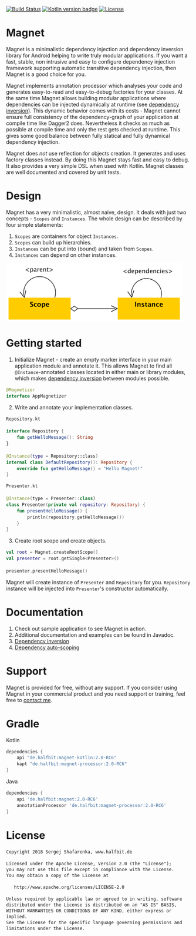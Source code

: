 [![Build Status](https://travis-ci.org/beworker/magnet.svg?branch=master)](https://travis-ci.org/beworker/magnet)
[![Kotlin version badge](https://img.shields.io/badge/kotlin-1.2.41-blue.svg)](http://kotlinlang.org/)
[![License](https://img.shields.io/badge/License-Apache%202.0-blue.svg)](http://www.apache.org/licenses/LICENSE-2.0)

# Magnet

Magnet is a minimalistic dependency injection and dependency inversion library for Android helping to write truly modular applications. If you want a fast, stable, non intrusive and easy to configure dependency injection framework supporting automatic transitive dependency injection, then Magnet is a good choice for you.

Magnet implements annotation processor which analyses your code and generates easy-to-read and easy-to-debug factories for your classes. At the same time Magnet allows building modular applications where dependencies can be injected dynamically at runtime (see [dependency inversion][1]). This dynamic behavior comes with its costs - Magnet cannot ensure full consistency of the dependency-graph of your application at compile time like Dagger2 does. Nevertheless it checks as much as possible at compile time and only the rest gets checked at runtime. This gives some good balance between fully statical and fully dynamical dependency injection.

Magnet does *not* use reflection for objects creation. It generates and uses factory classes instead. By doing this Magnet stays fast and easy to debug. It also provides a very simple DSL when used with Kotlin. Magnet classes are well documented and covered by unit tests.

# Design
Magnet has a very minimalistic, almost naive, design. It deals with just two concepts - `Scopes` and `Instances`. The whole design can be described by four simple statements:

1. `Scopes` are containers for object `Instances`.
2. `Scopes` can build up hierarchies.
3. `Instances` can be put into (bound) and taken from `Scopes`.
4. `Instances` can depend on other instances.

<img src="documentation/images/design-diagram.png" width="480" />

# Getting started

1. Initialize Magnet - create an empty marker interface in your main application module and annotate it. This allows Magnet to find all `@Instance`-annotated classes located in either main or library modules, which makes [dependency inversion][1] between modules possible.

```kotlin
@Magnetizer
interface AppMagnetizer
```

2. Write and annotate your implementation classes.

```kotlin
Repository.kt

interface Repository {
    fun getHelloMessage(): String
}

@Instance(type = Repository::class)
internal class DefaultRepository(): Repository {
    override fun getHelloMessage() = "Hello Magnet!"
}
```

```kotlin
Presenter.kt

@Instance(type = Presenter::class)
class Presenter(private val repository: Repository) {
    fun presentHelloMessage() {
        println(repository.getHelloMessage())
    }
}
```

3. Create root scope and create objects.

```kotlin
val root = Magnet.createRootScope()
val presenter = root.getSingle<Presenter>()

presenter.presentHelloMessage()
```

Magnet will create instance of `Presenter` and `Repository` for you. `Repository` instance will be injected into `Presenter`'s constructor automatically.

# Documentation

1. Check out sample application to see Magnet in action.
2. Additional documentation and examples can be found in Javadoc.
3. [Dependency inversion][1]
4. [Dependency auto-scoping][2]

# Support

Magnet is provided for free, without any support. If you consider using Magnet in your commercial product and you need support or training, feel free to <a href="mailto:info@halfbit.de?subject=Magnet, technical support">contact me</a>.

# Gradle

Kotlin
```gradle
dependencies {
    api "de.halfbit:magnet-kotlin:2.0-RC6"
    kapt "de.halfbit:magnet-processor:2.0-RC6"
}
```

Java
```gradle
dependencies {
    api 'de.halfbit:magnet:2.0-RC6'
    annotationProcessor 'de.halfbit:magnet-processor:2.0-RC6'
}
```

# License
```
Copyright 2018 Sergej Shafarenka, www.halfbit.de

Licensed under the Apache License, Version 2.0 (the "License");
you may not use this file except in compliance with the License.
You may obtain a copy of the License at

   http://www.apache.org/licenses/LICENSE-2.0

Unless required by applicable law or agreed to in writing, software
distributed under the License is distributed on an "AS IS" BASIS,
WITHOUT WARRANTIES OR CONDITIONS OF ANY KIND, either express or implied.
See the License for the specific language governing permissions and
limitations under the License.
```

[1]: https://github.com/beworker/magnet/wiki/Dependency-inversion
[2]: https://github.com/beworker/magnet/wiki/Dependency-auto-scoping
